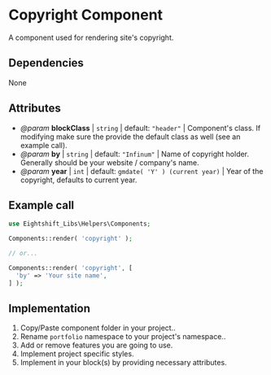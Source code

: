# Copyright Component

A component used for rendering site's copyright.

## Dependencies

None

## Attributes

* _@param_ **blockClass** | `string` | default: `"header"` | Component's class. If modifying make sure the provide the default class as well (see an example call).
* _@param_ **by** | `string` | default: `"Infinum"` | Name of copyright holder. Generally should be your website / company's name.
* _@param_ **year** | `int` | default: `gmdate( 'Y' ) (current year)` | Year of the copyright, defaults to current year.

## Example call

```php
use Eightshift_Libs\Helpers\Components;

Components::render( 'copyright' );

// or... 

Components::render( 'copyright', [
  'by' => 'Your site name',
] );
```

## Implementation

1. Copy/Paste component folder in your project..
2. Rename `portfolio` namespace to your project's namespace..
3. Add or remove features you are going to use.
4. Implement project specific styles.
5. Implement in your block(s) by providing necessary attributes.
